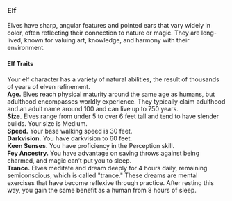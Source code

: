 ### Elf

Elves have sharp, angular features and pointed ears that vary widely in color, often reflecting their connection to nature or magic.
They are long-lived, known for valuing art, knowledge, and harmony with their environment.

#### Elf Traits
Your elf character has a variety of natural abilities, the result of thousands of years of elven refinement.
\
**Age.**
Elves reach physical maturity around the same age as humans, but adulthood encompasses worldly experience.
They typically claim adulthood and an adult name around 100 and can live up to 750 years.
\
**Size.**
Elves range from under 5 to over 6 feet tall and tend to have slender builds.
Your size is Medium.
\
**Speed.**
Your base walking speed is 30 feet.
\
**Darkvision.**
You have darkvision to 60 feet.
\
**Keen Senses.**
You have proficiency in the Perception skill.
\
**Fey Ancestry.**
You have advantage on saving throws against being charmed, and magic can’t put you to sleep.
\
**Trance.**
Elves meditate and dream deeply for 4 hours daily, remaining semiconscious, which is called "trance."
These dreams are mental exercises that have become reflexive through practice.
After resting this way, you gain the same benefit as a human from 8 hours of sleep.
